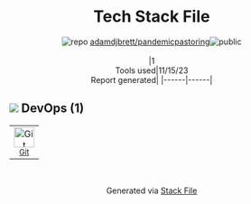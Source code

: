 <!--
--- Readme.md Snippet without images Start ---
## Tech Stack
adamdjbrett/pandemicpastoring is built on the following main stack:


Full tech stack [here](/techstack.md)
--- Readme.md Snippet without images End ---

--- Readme.md Snippet with images Start ---
## Tech Stack
adamdjbrett/pandemicpastoring is built on the following main stack:


Full tech stack [here](/techstack.md)
--- Readme.md Snippet with images End ---
-->
<div align="center">

# Tech Stack File
![](https://img.stackshare.io/repo.svg "repo") [adamdjbrett/pandemicpastoring](https://github.com/adamdjbrett/pandemicpastoring)![](https://img.stackshare.io/public_badge.svg "public")
<br/><br/>
|1<br/>Tools used|11/15/23 <br/>Report generated|
|------|------|
</div>

## <img src='https://img.stackshare.io/devops.svg'/> DevOps (1)
<table><tr>
  <td align='center'>
  <img width='36' height='36' src='https://img.stackshare.io/service/1046/git.png' alt='Git'>
  <br>
  <sub><a href="http://git-scm.com/">Git</a></sub>
  <br>
  <sub></sub>
</td>

</tr>
</table>

<br/>
<div align='center'>

Generated via [Stack File](https://github.com/apps/stack-file)
